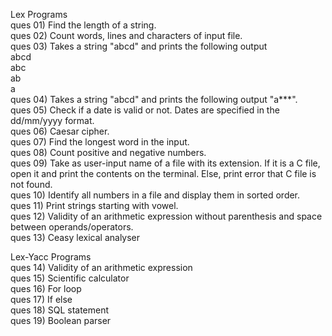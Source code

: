 Lex Programs    
ques 01)  Find the length of a string.    
ques 02)  Count words, lines and characters of input file.    
ques 03)  Takes a string "abcd" and prints the following output    
          abcd    
          abc    
          ab    
          a    
ques 04)  Takes a string "abcd" and prints the following output "a***".    
ques 05)  Check if a date is valid or not. Dates are specified in the dd/mm/yyyy format.     
ques 06)  Caesar cipher.    
ques 07)  Find the longest word in the input.    
ques 08)  Count positive and negative numbers.    
ques 09)  Take as user-input name of a file with its extension. If it is a C file, open it and print the contents on the terminal. Else, print error that C file is not found.    
ques 10)  Identify all numbers in a file and display them in sorted order.    
ques 11)  Print strings starting with vowel.    
ques 12)  Validity of an arithmetic expression without parenthesis and space between operands/operators.    
ques 13)  Ceasy lexical analyser

Lex-Yacc Programs    
ques 14)  Validity of an arithmetic expression    
ques 15)  Scientific calculator    
ques 16)  For loop   
ques 17)  If else    
ques 18)  SQL statement    
ques 19)  Boolean parser
